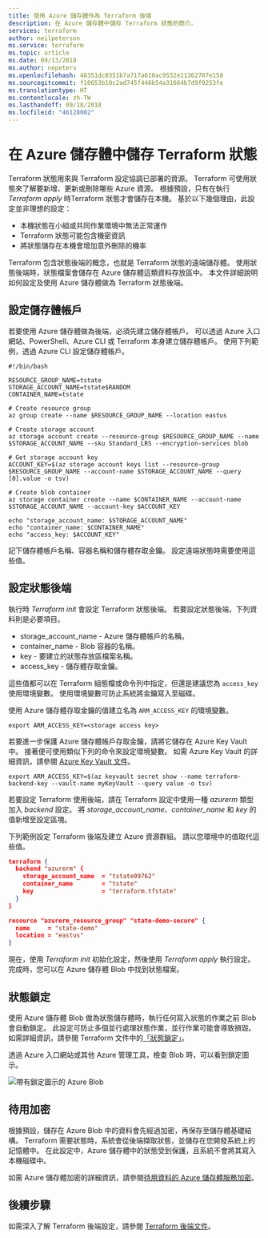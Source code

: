 ```yaml
---
title: 使用 Azure 儲存體作為 Terraform 後端
description: 在 Azure 儲存體中儲存 Terraform 狀態的簡介。
services: terraform
author: neilpeterson
ms.service: terraform
ms.topic: article
ms.date: 09/13/2018
ms.author: nepeters
ms.openlocfilehash: 48351dc0351b7a717a610ac9552e11362707e150
ms.sourcegitcommit: f10653b10c2ad745f446b54a31664b7d9f9253fe
ms.translationtype: HT
ms.contentlocale: zh-TW
ms.lasthandoff: 09/18/2018
ms.locfileid: "46128002"
---
```

# <a name="store-terraform-state-in-azure-storage"></a>在 Azure 儲存體中儲存 Terraform 狀態

Terraform 狀態用來與 Terraform 設定協調已部署的資源。 Terraform 可使用狀態來了解要新增、更新或刪除哪些 Azure 資源。 根據預設，只有在執行 *Terraform apply* 時Terraform 狀態才會儲存在本機。 基於以下幾個理由，此設定並非理想的設定：

- 本機狀態在小組或共同作業環境中無法正常運作
- Terraform 狀態可能包含機密資訊
- 將狀態儲存在本機會增加意外刪除的機率

Terraform 包含狀態後端的概念，也就是 Terraform 狀態的遠端儲存體。 使用狀態後端時，狀態檔案會儲存在 Azure 儲存體這類資料存放區中。 本文件詳細說明如何設定及使用 Azure 儲存體做為 Terraform 狀態後端。

## <a name="configure-storage-account"></a>設定儲存體帳戶

若要使用 Azure 儲存體做為後端，必須先建立儲存體帳戶。 可以透過 Azure 入口網站、PowerShell、Azure CLI 或 Terraform 本身建立儲存體帳戶。 使用下列範例，透過 Azure CLI 設定儲存體帳戶。

```azurecli-interactive
#!/bin/bash

RESOURCE_GROUP_NAME=tstate
STORAGE_ACCOUNT_NAME=tstate$RANDOM
CONTAINER_NAME=tstate

# Create resource group
az group create --name $RESOURCE_GROUP_NAME --location eastus

# Create storage account
az storage account create --resource-group $RESOURCE_GROUP_NAME --name $STORAGE_ACCOUNT_NAME --sku Standard_LRS --encryption-services blob

# Get storage account key
ACCOUNT_KEY=$(az storage account keys list --resource-group $RESOURCE_GROUP_NAME --account-name $STORAGE_ACCOUNT_NAME --query [0].value -o tsv)

# Create blob container
az storage container create --name $CONTAINER_NAME --account-name $STORAGE_ACCOUNT_NAME --account-key $ACCOUNT_KEY

echo "storage_account_name: $STORAGE_ACCOUNT_NAME"
echo "container_name: $CONTAINER_NAME"
echo "access_key: $ACCOUNT_KEY"
```

記下儲存體帳戶名稱、容器名稱和儲存體存取金鑰。 設定遠端狀態時需要使用這些值。

## <a name="configure-state-backend"></a>設定狀態後端

執行時 *Terraform init* 會設定 Terraform 狀態後端。 若要設定狀態後端，下列資料則是必要項目。

- storage_account_name - Azure 儲存體帳戶的名稱。
- container_name - Blob 容器的名稱。
- key - 要建立的狀態存放區檔案名稱。
- access_key - 儲存體存取金鑰。

這些值都可以在 Terraform 組態檔或命令列中指定，但還是建議您為 `access_key` 使用環境變數。 使用環境變數可防止系統將金鑰寫入至磁碟。

使用 Azure 儲存體存取金鑰的值建立名為 `ARM_ACCESS_KEY` 的環境變數。

```console
export ARM_ACCESS_KEY=<storage access key>
```

若要進一步保護 Azure 儲存體帳戶存取金鑰，請將它儲存在 Azure Key Vault 中。 接著便可使用類似下列的命令來設定環境變數。 如需 Azure Key Vault 的詳細資訊，請參閱 [Azure Key Vault 文件][azure-key-vault]。

```console
export ARM_ACCESS_KEY=$(az keyvault secret show --name terraform-backend-key --vault-name myKeyVault --query value -o tsv)
```

若要設定 Terraform 使用後端，請在 Terraform 設定中使用一種 *azurerm* 類型加入 *backend* 設定。 將 *storage_account_name*、*container_name* 和 *key* 的值新增至設定區塊。

下列範例設定 Terraform 後端及建立 Azure 資源群組。 請以您環境中的值取代這些值。

```json
terraform {
  backend "azurerm" {
    storage_account_name  = "tstate09762"
    container_name        = "tstate"
    key                   = "terraform.tfstate"
  }
}

resource "azurerm_resource_group" "state-demo-secure" {
  name     = "state-demo"
  location = "eastus"
}
```

現在，使用 *Terraform init* 初始化設定，然後使用 *Terraform apply* 執行設定。 完成時，您可以在 Azure 儲存體 Blob 中找到狀態檔案。

## <a name="state-locking"></a>狀態鎖定

使用 Azure 儲存體 Blob 做為狀態儲存體時，執行任何寫入狀態的作業之前 Blob 會自動鎖定。 此設定可防止多個並行處理狀態作業，並行作業可能會導致損毀。 如需詳細資訊，請參閱 Terraform 文件中的[「狀態鎖定」][terraform-state-lock]。

透過 Azure 入口網站或其他 Azure 管理工具，檢查 Blob 時，可以看到鎖定圖示。

![帶有鎖定圖示的 Azure Blob](media/terraform-backend/lock.png)

## <a name="encryption-at-rest"></a>待用加密

根據預設，儲存在 Azure Blob 中的資料會先經過加密，再保存至儲存體基礎結構。 Terraform 需要狀態時，系統會從後端擷取狀態，並儲存在您開發系統上的記憶體中。 在此設定中，Azure 儲存體中的狀態受到保護，且系統不會將其寫入本機磁碟中。

如需 Azure 儲存體加密的詳細資訊，請參閱[待用資料的 Azure 儲存體服務加密][azure-storage-encryption]。

## <a name="next-steps"></a>後續步驟

如需深入了解 Terraform 後端設定，請參閱 [Terraform 後端文件][terraform-backend]。

<!-- LINKS - internal -->
[azure-key-vault]: ../key-vault/quick-create-cli.md
[azure-storage-encryption]: ../storage/common/storage-service-encryption.md

<!-- LINKS - external -->
[terraform-azurerm]: https://www.terraform.io/docs/backends/types/azurerm.html
[terraform-backend]: https://www.terraform.io/docs/backends/
[terraform-state-lock]: https://www.terraform.io/docs/state/locking.html
